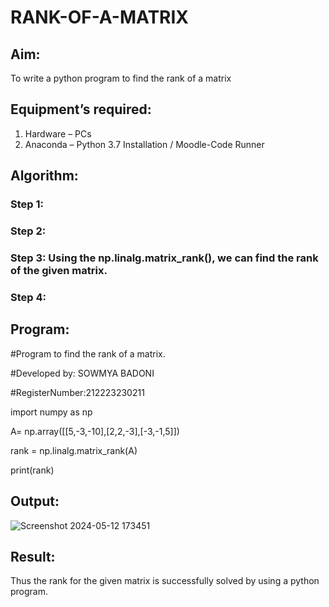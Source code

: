 # RANK-OF-A-MATRIX
## Aim:
To write a python program to find the rank of a matrix
## Equipment’s required:
1. 	Hardware – PCs
2. 	Anaconda – Python 3.7 Installation / Moodle-Code Runner
## Algorithm:
### Step 1: 
### Step 2: 
### Step 3: Using the np.linalg.matrix_rank(), we can find the rank of the given matrix.
### Step 4: 
## Program:
#Program to find the rank of a matrix.

#Developed by: SOWMYA BADONI

#RegisterNumber:212223230211

import numpy as np

A= np.array([[5,-3,-10],[2,2,-3],[-3,-1,5]])

rank = np.linalg.matrix_rank(A)

print(rank)

## Output:
![Screenshot 2024-05-12 173451](https://github.com/sowmya-badoni/RANK-OF-A-MATRIX/assets/152136324/370a85c1-3f7d-442d-8e0b-b911f1e33f26)

## Result:
Thus the rank for the given matrix is successfully solved by  using a python program.

